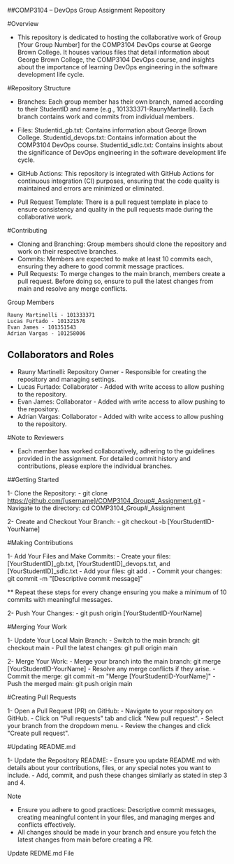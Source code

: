 ##COMP3104 – DevOps Group Assignment Repository

#Overview

- This repository is dedicated to hosting the collaborative work of Group [Your Group Number] for the COMP3104 DevOps course at George Brown College.
  It houses various files that detail information about George Brown College, the COMP3104 DevOps course, and insights about the importance of learning
  DevOps engineering in the software development life cycle.

#Repository Structure

-  Branches: Each group member has their own branch, named according to their StudentID and name (e.g., 101333371-RaunyMartinelli). Each branch contains
   work and commits from individual members.

-  Files:
        Studentid_gb.txt: Contains information about George Brown College.
        Studentid_devops.txt: Contains information about the COMP3104 DevOps course.
        Studentid_sdlc.txt: Contains insights about the significance of DevOps engineering in the software development life cycle.

-  GitHub Actions: This repository is integrated with GitHub Actions for continuous integration (CI) purposes, ensuring that the code quality is maintained
    and errors are minimized or eliminated.

-  Pull Request Template: There is a pull request template in place to ensure consistency and quality in the pull requests made during the collaborative work.

#Contributing

-   Cloning and Branching: Group members should clone the repository and work on their respective branches.
-   Commits: Members are expected to make at least 10 commits each, ensuring they adhere to good commit message practices.
-   Pull Requests: To merge changes to the main branch, members create a pull request. Before doing so, ensure to pull the latest
    changes from main and resolve any merge conflicts.

Group Members

    Rauny Martinelli - 101333371
    Lucas Furtado - 101321576
    Evan James - 101351543
    Adrian Vargas - 101258006

## Collaborators and Roles

- Rauny Martinelli: Repository Owner - Responsible for creating the repository and managing settings.
- Lucas Furtado: Collaborator - Added with write access to allow pushing to the repository.
- Evan James: Collaborator - Added with write access to allow pushing to the repository.
- Adrian Vargas: Collaborator - Added with write access to allow pushing to the repository.

#Note to Reviewers

- Each member has worked collaboratively, adhering to the guidelines provided in the assignment. For detailed commit history and contributions,
  please explore the individual branches.

##Getting Started

1-    Clone the Repository:
     -  git clone https://github.com/[username]/COMP3104_Group#_Assignment.git
     -  Navigate to the directory: cd COMP3104_Group#_Assignment

2-   Create and Checkout Your Branch:
     -  git checkout -b [YourStudentID-YourName]

#Making Contributions

1-    Add Your Files and Make Commits:
     -  Create your files: [YourStudentID]_gb.txt, [YourStudentID]_devops.txt, and [YourStudentID]_sdlc.txt
     -  Add your files: git add .
     -  Commit your changes: git commit -m "[Descriptive commit message]"

   ** Repeat these steps for every change ensuring you make a minimum of 10 commits with meaningful messages.

2-    Push Your Changes:
     -  git push origin [YourStudentID-YourName]

#Merging Your Work

1-    Update Your Local Main Branch:
     -  Switch to the main branch: git checkout main
     -  Pull the latest changes: git pull origin main

2-    Merge Your Work:
     -  Merge your branch into the main branch: git merge [YourStudentID-YourName]
     -  Resolve any merge conflicts if they arise.
     -  Commit the merge: git commit -m "Merge [YourStudentID-YourName]"
     -  Push the merged main: git push origin main

#Creating Pull Requests

1-  Open a Pull Request (PR) on GitHub:
     -  Navigate to your repository on GitHub.
     -  Click on "Pull requests" tab and click "New pull request".
     -  Select your branch from the dropdown menu.
     -  Review the changes and click "Create pull request".

#Updating README.md

1-  Update the Repository README:
      -  Ensure you update README.md with details about your contributions, files, or any special notes you want to include.
      -  Add, commit, and push these changes similarly as stated in step 3 and 4.

Note

  -  Ensure you adhere to good practices: Descriptive commit messages, creating meaningful content in your files, and managing merges and conflicts
     effectively.
  -  All changes should be made in your branch and ensure you fetch the latest changes from main before creating a PR.


Update REDME.md File

